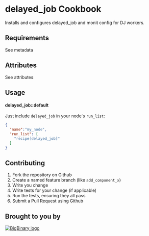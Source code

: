 delayed_job Cookbook
====================
Installs and configures delayed_job and monit config for DJ workers.

Requirements
------------
See metadata

Attributes
----------
See attributes

Usage
-----
#### delayed_job::default

Just include `delayed_job` in your node's `run_list`:

```json
{
  "name":"my_node",
  "run_list": [
    "recipe[delayed_job]"
  ]
}
```

Contributing
------------

1. Fork the repository on Github
2. Create a named feature branch (like `add_component_x`)
3. Write you change
4. Write tests for your change (if applicable)
5. Run the tests, ensuring they all pass
6. Submit a Pull Request using Github

Brought to you by
-----------------

[![BigBinary logo](http://bigbinary.com/assets/common/logo.png)](http://BigBinary.com)
